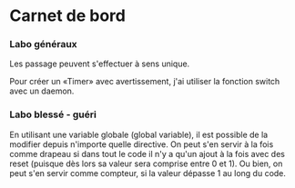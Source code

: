 # Carnet de bord

### Labo généraux

Les passage peuvent s'effectuer à sens unique.

Pour créer un «Timer» avec avertissement, j'ai utiliser la fonction switch avec un daemon.

### Labo blessé - guéri

En utilisant une variable globale (global variable), il est possible de la modifier depuis n'importe quelle directive.
On peut s'en servir à la fois comme drapeau si dans tout le code il n'y a qu'un ajout à la fois avec des reset (puisque dès lors sa valeur sera comprise entre 0 et 1).
Ou bien, on peut s'en servir comme compteur, si la valeur dépasse 1 au long du code.
